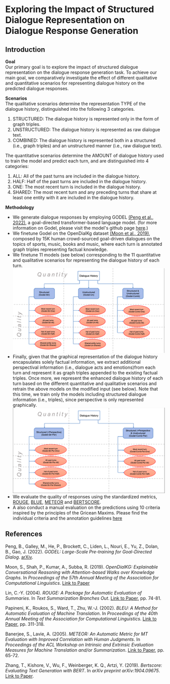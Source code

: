 # Exploring the Impact of Structured Dialogue Representation on Dialogue Response Generation

## Introduction

**Goal** <br>
Our primary goal is to explore the impact of structured dialogue representation on the dialogue response generation task. To achieve our main goal, we comparatively investigate the effect of different qualitative and quantitative scenarios for representing dialogue history on the predicted dialogue responses. 

**Scenarios** <br>
The qualitative scenarios determine the representation TYPE of the dialogue history, distinguished into the following 3 categories.
1. STRUCTURED: The dialogue history is represented only in the form of graph triples.
2. UNSTRUCTURED: The dialogue history is represented as raw dialogue text.
3. COMBINED: The dialogue history is represented both in a structured (i.e., graph triples) and an unstructured manner (i.e., raw dialogue text).

The quantitative scenarios determine the AMOUNT of dialogue history used to train the model and predict each turn, and are distinguished into 4 categories:
1. ALL: All of the past turns are included in the dialogue history.
2. HALF: Half of the past turns are included in the dialogue history.
3. ONE: The most recent turn is included in the dialogue history.
4. SHARED: The most recent turn and any preceding turns that share at least one entity with it are included in the dialogue history.

**Methodology** <br>
- We generate dialogue responses by employing GODEL [(Peng et al., 2022)](#godel2022), a goal-directed transformer-based language model. (for more information on Godel, please visit the model's github page [here](https://github.com/microsoft/GODEL).) <br>
- We finetune Godel on the OpenDialKg dataset [(Moon et al., 2019)](#opendialkg), composed by 15K human crowd-sourced goal-driven dialogues on the topics of sports, music, books and music, where each turn is annotated graph triples representing factual knowledge. <br>
- We finetune 11 models (see below) corresponding to the 11 quantitative and qualitative scenarios for representing the dialogue history of each turn. <br>
<img src=./doc/non_perspective_models.png alt="Image Alt Text" width="800"/> <br>
- Finally, given that the graphical representation of the dialogue history encapsulates solely factual information, we extract additional perspectival information (i.e., dialogue acts and emotions)from each turn and represent it as graph triples appended to the existing factual triples. Once more, we represent the enhanced dialogue history of each turn based on the different quantitative and qualitative scenarios and retrain the above models on the modified input (see below). Note that this time, we train only the models including structured dialogue information (i.e., triples), since perspective is only represented graphically.
<img src=./doc/perspective_models.png alt="Image Alt Text" width="800"/> <br>
- We evaluate the quality of responses using the standardized metrics, [ROUGE](#lin2004rouge), [BLUE](#papineni2002bleu), [METEOR](#banerjee2005meteor) and [BERTSCORE](#zhang2019bertscore).
- A also conduct a manual evaluation on the predictions using 10 criteria inspired by the principles of the Gricean Maxims. Please find the individual criteria and the annotation guidelines [here](./evaluation/manual/annotation_guidelines.pdf) 



## References
<a id="godel2022"></a>
Peng, B., Galley, M., He, P., Brockett, C., Liden, L., Nouri, E., Yu, Z., Dolan, B., Gao, J. (2022). *GODEL: Large-Scale Pre-training for Goal-Directed Dialog*. [arXiv](https://www.microsoft.com/en-us/research/publication/godel-large-scale-pre-training-for-goal-directed-dialog/).

<a id="opendialkg"></a>
Moon, S., Shah, P., Kumar, A., Subba, R. (2019). *OpenDialKG: Explainable Conversational Reasoning with Attention-based Walks over Knowledge Graphs*. In *Proceedings of the 57th Annual Meeting of the Association for Computational Linguistics*. [Link to Paper](https://aclanthology.org/P19-1081.pdf)

<a id="lin2004rouge"></a>
Lin, C.-Y. (2004). *ROUGE: A Package for Automatic Evaluation of Summaries*. In *Text Summarization Branches Out*. [Link to Paper](https://aclanthology.org/W04-1013), pp. 74-81.

<a id="papineni2002bleu"></a>
Papineni, K., Roukos, S., Ward, T., Zhu, W.-J. (2002). *BLEU: A Method for Automatic Evaluation of Machine Translation*. In *Proceedings of the 40th Annual Meeting of the Association for Computational Linguistics*. [Link to Paper](https://aclanthology.org/P02-1040.pdf), pp. 311-318.

<a id="banerjee2005meteor"></a>
Banerjee, S., Lavie, A. (2005). *METEOR: An Automatic Metric for MT Evaluation with Improved Correlation with Human Judgments*. In *Proceedings of the ACL Workshop on Intrinsic and Extrinsic Evaluation Measures for Machine Translation and/or Summarization*. [Link to Paper](https://aclanthology.org/W05-0909.pdf), pp. 65-72.

<a id="zhang2019bertscore"></a>
Zhang, T., Kishore, V., Wu, F., Weinberger, K. Q., Artzi, Y. (2019). *Bertscore: Evaluating Text Generation with BERT*. In *arXiv preprint arXiv:1904.09675*. [Link to Paper](https://arxiv.org/pdf/1904.09675.pdf).

